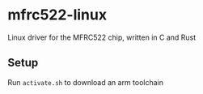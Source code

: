 # mfrc522-linux
Linux driver for the MFRC522 chip, written in C and Rust

## Setup
Run ``activate.sh`` to download an arm toolchain
